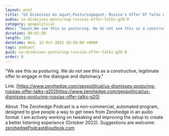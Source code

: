 ```yaml
---
layout: post
title: "US Dismisses As &quot;Posturing&quot; Russia's Offer Of Talks At G20"
audio: us-dismisses-posturing-russias-offer-talks-g20-0
category: geopolitical
desc: "&quot;We see this as posturing. We do not see this as a constructive, legitimate offer to engage in the dialogue and diplomacy.&quot;"
duration: 00:02:30
length: 150
datetime: Wed, 12 Oct 2022 18:20:00 +0000
tags: podcast
guid: us-dismisses-posturing-russias-offer-talks-g20-0
order: 0
---
```

&quot;We see this as posturing. We do not see this as a constructive, legitimate offer to engage in the dialogue and diplomacy.&quot;

Link: [https://www.zerohedge.com/geopolitical/us-dismisses-posturing-russias-offer-talks-g20](https://www.zerohedge.com/geopolitical/us-dismisses-posturing-russias-offer-talks-g20)

About: The Zerohedge Podcast is a non-commercial, automated program, designed to give people a way to get news from Zerohedge in an audio format.  I am actively working on tweaking and improving the setup to create a better listening experience (October 2022).  Suggestions are welcome: [zerohedgePodcast@outlook.com](mailto:zerohedgePodcast@outlook.com)